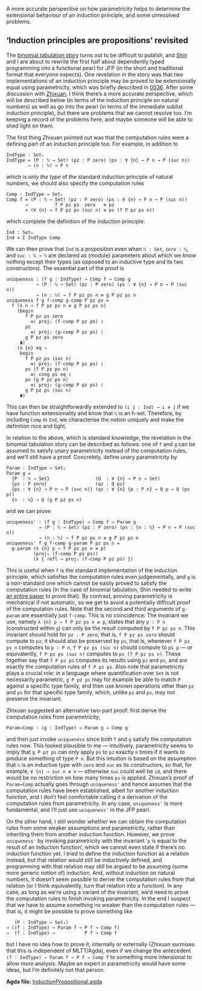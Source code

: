 A more accurate perspective on how parametricity helps to determine the extensional behaviour of an induction principle, and some unresolved problems.

## ‘Induction principles are propositions’ revisited

The [binomial tabulation story](/#publication-8798a704) turns out to be difficult to publish, and [Shin](https://scm.iis.sinica.edu.tw/home/) and I are about to rewrite the first half about dependently typed programming into a functional pearl for JFP (in the short and traditional format that everyone expects).
One revelation in the story was that two implementations of an induction principle may be proved to be extensionally equal using parametricity, which was briefly described in [0036](/blog/0036/).
After some discussion with [Zhixuan](https://yangzhixuan.github.io), I think there’s a more accurate perspective, which will be described below (in terms of the induction principle on natural numbers) as well as go into the pearl (in terms of the immediate sublist induction principle), but there are problems that we cannot resolve too.
I’m keeping a record of the problems here, and maybe someone will be able to shed light on them.

The first thing Zhixuan pointed out was that the computation rules were a defining part of an induction principle too.
For example, in addition to
```
IndType : Set₁
IndType = (P : ℕ → Set) (pz : P zero) (ps : ∀ {n} → P n → P (suc n))
        → (n : ℕ) → P n
```
which is *only the type* of the standard induction principle of natural numbers, we should also specify the computation rules
```
Comp : IndType → Set₁
Comp f = (P : ℕ → Set) (pz : P zero) (ps : ∀ {n} → P n → P (suc n))
       →          f P pz ps  zero   ≡ pz
       × (∀ {n} → f P pz ps (suc n) ≡ ps (f P pz ps n))
```
which complete the definition of the induction principle:
```
Ind : Set₁
Ind = Σ IndType Comp
```
We can then prove that `Ind` is a proposition even when `ℕ : Set`, `zero : ℕ`, and `suc : ℕ → ℕ` are declared as (module) parameters about which we know nothing except their types (as opposed to an inductive type and its two constructors).
The essential part of the proof is
```
uniqueness : (f g : IndType) → Comp f → Comp g
           → (P : ℕ → Set) (pz : P zero) (ps : ∀ {n} → P n → P (suc n))
           → (n : ℕ) → f P pz ps n ≡ g P pz ps n
uniqueness f g f-comp g-comp P pz ps =
  f (λ n → f P pz ps n ≡ g P pz ps n)
    (begin
       f P pz ps zero
         ≡⟨ proj₁ (f-comp P pz ps) ⟩
       pz
         ≡⟨ proj₁ (g-comp P pz ps) ⟨
       g P pz ps zero
     ∎)
    (λ {n} eq →
     begin
       f P pz ps (suc n)
         ≡⟨ proj₂ (f-comp P pz ps) ⟩
       ps (f P pz ps n)
         ≡⟨ cong ps eq ⟩
       ps (g P pz ps n)
         ≡⟨ proj₂ (g-comp P pz ps) ⟨
       g P pz ps (suc n)
     ∎)
```
This can then be straightforwardly extended to `(i j : Ind) → i ≡ j` if we have function extensionality and know that `ℕ` is an h-set.
Therefore, by including `Comp` in `Ind`, we characterise the notion uniquely and make the definition nice and tight.

In relation to the above, which is standard knowledge, the revelation in the binomial tabulation story can be described as follows: one of `f` and `g` can be assumed to satisfy unary parametricity instead of the computation rules, and we’ll still have a proof.
Concretely, define unary parametricity by
```
Param : IndType → Set₁
Param g =
  {P  : ℕ → Set}                 (Q  : ∀ {n} → P n → Set)
  {pz : P zero}                  (qz : Q pz)
  {ps : ∀ {n} → P n → P (suc n)} (qs : ∀ {n} {p : P n} → Q p → Q (ps p))
  {n  : ℕ} → Q (g P pz ps n)
```
and we can prove
```
uniqueness' : (f g : IndType) → Comp f → Param g
            → (P : ℕ → Set) (pz : P zero) (ps : {n : ℕ} → P n → P (suc n))
            → (n : ℕ) → f P pz ps n ≡ g P pz ps n
uniqueness' f g f-comp g-param P pz ps n =
  g-param (λ {n} p → f P pz ps n ≡ p)
          (proj₁ (f-comp P pz ps))
          (λ { refl → proj₂ (f-comp P pz ps) })
```
This is useful when `f` is the standard implementation of the induction principle, which satisfies the computation rules even judgementally, and `g` is a non-standard one which cannot be easily proved to satisfy the computation rules (in the case of binomial tabulation, Shin needed to write [an entire paper](https://doi.org/10.1017/S0956796824000145) to prove that).
By contrast, proving parametricity is mechanical if not automatic, so we get to avoid a potentially difficult proof of the computation rules.
Note that the second and third arguments of `g-param` are essentially just `f-comp`.
This is no coincidence:
The invariant we use, namely `λ {n} p → f P pz ps n ≡ p`, states that any `p : P n` (constructed within `g`) can only be the result computed by `f P pz ps n`.
This invariant should hold for `pz : P zero`, that is, `f P pz ps zero` should compute to `pz`; it should also be preserved by `ps`, that is, whenever `f P pz ps n` computes to `p : P n`, `f P pz ps (suc n)` should compute to `ps p` — or equivalently, `f P pz ps (suc n)` computes to `ps (f P pz ps n)`.
These together say that `f P pz ps` computes its results using `pz` and `ps`, and are exactly the computation rules of `f P pz ps`.
Also note that parametricity plays a crucial role: in a language where quantification over `Set` is not necessarily parametric, `g P pz ps` may for example be able to match `P` against a specific type family, and then use known operations other than `pz` and `ps` for that specific type family, which, unlike `pz` and `ps`, may not preserve the invariant.

Zhixuan suggested an alternative two-part proof: first derive the computation rules from parametricity,
```
Param→Comp : (g : IndType) → Param g → Comp g
```
and then just invoke `uniqueness` since both `f` and `g` satisfy the computation rules now.
This looked plausible to me — intuitively, parametricity seems to imply that `g P pz ps` can only apply `ps` to `pz` exactly `n` times if it wants to produce something of type `P n`.
But this intuition is based on the assumption that `ℕ` is an inductive type with `zero` and `suc` as its constructors, so that, for example, `∀ {n} → suc n ≢ n` — otherwise `suc` could well be `id`, and there would be no restriction on how many times `ps` is applied.
Zhixuan’s proof of `Param→Comp` actually goes through `uniqueness'` and hence assumes that the computation rules have been established, albeit for another induction function, and I don’t feel comfortable calling it a derivation of the computation rules from parametricity.
In any case, `uniqueness'` is more fundamental, and I’ll just use `uniqueness'` in the JFP pearl.

On the other hand, I still wonder whether we can obtain the computation rules from some weaker assumptions and parametricity, rather than inheriting them from another induction function.
However, we prove `uniqueness'` by invoking parametricity with the invariant ‘`p` is equal to the result of an induction function’, which we cannot even state if there’s no induction function yet.
I tried to define the induction function as a relation instead, but that relation would still be inductively defined, and programming with that relation may still be argued to be assuming (some more generic notion of) induction.
And, without induction on natural numbers, it doesn’t seem possible to derive the computation rules from that relation (or I think equivalently, turn that relation into a function).
In any case, as long as we’re using a variant of the invariant, we’d need to prove the computation rules to finish invoking parametricity.
In the end I suspect that we have to assume something no weaker than the computation rules — that is, it might be possible to prove something like
```
   (P : IndType → Set₁)
→ ((f : IndType) → Param f → P f → Comp f)
→  (f : IndType) →           P f → Comp f
```
but I have no idea how to prove it, internally or externally (Zhixuan surmises that this is independent of MLTT/Agda), even if we change the antecedent `(f : IndType) → Param f → P f → Comp f` to something more intensional to allow more analysis.
Maybe an expert in parametricity would have some ideas, but I’m definitely not that person.

**Agda file:** [InductionPropositional.agda](InductionPropositional.agda)
